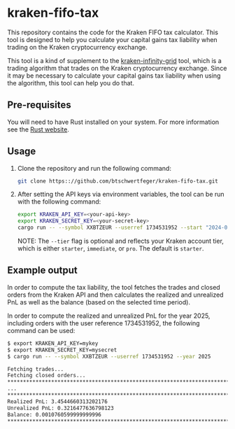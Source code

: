 # kraken-fifo-tax

This repository contains the code for the Kraken FIFO tax calculator. This tool
is designed to help you calculate your capital gains tax liability when trading
on the Kraken cryptocurrency exchange.

This tool is a kind of supplement to the
[kraken-infinity-grid](https://github.com/btschwertfeger/kraken-infinity-grid)
tool, which is a trading algorithm that trades on the Kraken cryptocurrency
exchange. Since it may be necessary to calculate your capital gains tax
liability when using the algorithm, this tool can help you do that.

## Pre-requisites

You will need to have Rust installed on your system. For more information see
the [Rust website](https://www.rust-lang.org/).

## Usage

1. Clone the repository and run the following command:

   ```bash
   git clone https:://github.com/btschwertfeger/kraken-fifo-tax.git
   ```

2. After setting the API keys via environment variables, the tool can be run
    with the following command:

   ```bash
   export KRAKEN_API_KEY=<your-api-key>
   export KRAKEN_SECRET_KEY=<your-secret-key>
   cargo run -- --symbol XXBTZEUR --userref 1734531952 --start "2024-01-01" --tier intermediate
   ```

   NOTE: The `--tier` flag is optional and reflects your Kraken account tier,
         which is either `starter`, `immediate`, or `pro`. The default is
         `starter`.

## Example output

In order to compute the tax liability, the tool fetches the trades and closed
orders from the Kraken API and then calculates the realized and unrealized PnL
as well as the balance (based on the selected time period).

In order to compute the realized and unrealized PnL for the year 2025, including
orders with the user reference 1734531952, the following command can be used:

```bash
$ export KRAKEN_API_KEY=mykey
$ export KRAKEN_SECRET_KEY=mysecret
$ cargo run -- --symbol XXBTZEUR --userref 1734531952 --year 2025

Fetching trades...
Fetching closed orders...
********************************************************************************
...
********************************************************************************
Realized PnL: 3.4544660313202176
Unrealized PnL: 0.3216477636798123
Balance: 0.0010760599999999996
********************************************************************************
```